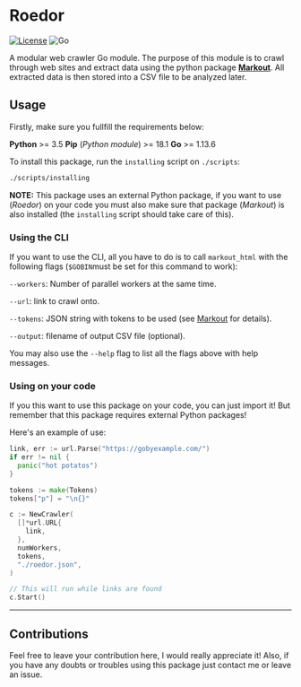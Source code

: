 # Roedor

[![License](https://img.shields.io/badge/license-MIT-informational.svg)](https://opensource.org/licenses/MIT)
![Go](https://github.com/oAGoulart/roedor/workflows/Go/badge.svg)

A modular web crawler Go module. The purpose of this module is to crawl through web sites and extract data using the python package [**Markout**](https://github.com/oAGoulart/markout). All extracted data is then stored into a CSV file to be analyzed later.

## Usage

Firstly, make sure you fullfill the requirements below:

**Python** >= 3.5
**Pip** (*Python module*) >= 18.1
**Go** >= 1.13.6

To install this package, run the `installing` script on `./scripts`:

```sh
./scripts/installing
```

**NOTE:** This package uses an external Python package, if you want to use (*Roedor*) on your code you must also make sure that package (*Markout*) is also installed (the `installing` script should take care of this).

### Using the CLI

If you want to use the CLI, all you have to do is to call `markout_html` with the following flags (`$GOBIN`must be set for this command to work):

`--workers`: Number of parallel workers at the same time.

`--url`: link to crawl onto.

`--tokens`: JSON string with tokens to be used (see [Markout](https://github.com/oAGoulart/markout) for details).

`--output`: filename of output CSV file (optional).

You may also use the `--help` flag to list all the flags above with help messages.

### Using on your code

If you this want to use this package on your code, you can just import it!
But remember that this package requires external Python packages!

Here's an example of use:

```go
link, err := url.Parse("https://gobyexample.com/")
if err != nil {
  panic("hot potatos")
}

tokens := make(Tokens)
tokens["p"] = "\n{}"

c := NewCrawler(
  []*url.URL{
    link,
  },
  numWorkers,
  tokens,
  "./roedor.json",
)

// This will run while links are found
c.Start()
```

---

## Contributions

Feel free to leave your contribution here, I would really appreciate it!
Also, if you have any doubts or troubles using this package just contact me or leave an issue.
